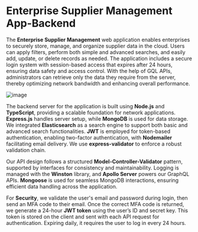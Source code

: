 # Enterprise Supplier Management App-Backend

The **Enterprise Supplier Management** web application enables enterprises to securely store, manage, and organize supplier data in the cloud. Users can apply filters, perform both simple and advanced searches, and easily add, update, or delete records as needed. The application includes a secure login system with session-based access that expires after 24 hours, ensuring data safety and access control. With the help of GQL APIs, administrators can retrieve only the data they require from the server, thereby optimizing network bandwidth and enhancing overall performance.

![image](https://github.com/user-attachments/assets/b6aca9e2-cd00-4560-a1fd-a409dbb52939)

The backend server for the application is built using **Node.js** and **TypeScript**, providing a scalable foundation for network applications. **Express.js** handles server setup, while **MongoDB** is used for data storage. We integrated **Elasticsearch** as a search engine to support both basic and advanced search functionalities. **JWT** is employed for token-based authentication, enabling two-factor authentication, with **Nodemailer** facilitating email delivery. We use **express-validator** to enforce a robust validation chain.

Our API design follows a structured **Model-Controller-Validator** pattern, supported by interfaces for consistency and maintainability. Logging is managed with the **Winston** library, and **Apollo Server** powers our GraphQL APIs. **Mongoose** is used for seamless MongoDB interactions, ensuring efficient data handling across the application.

For **Security**, we validate the user's email and password during login, then send an MFA code to their email. Once the correct MFA code is returned, we generate a 24-hour **JWT token** using the user’s ID and secret key. This token is stored on the client and sent with each API request for authentication. Expiring daily, it requires the user to log in every 24 hours.
